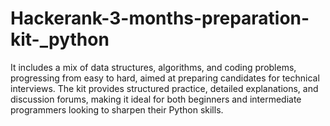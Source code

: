 # Hackerank-3-months-preparation-kit-_python
It includes a mix of data structures, algorithms, and coding problems, progressing from easy to hard, aimed at preparing candidates for technical interviews. The kit provides structured practice, detailed explanations, and discussion forums, making it ideal for both beginners and intermediate programmers looking to sharpen their Python skills.
